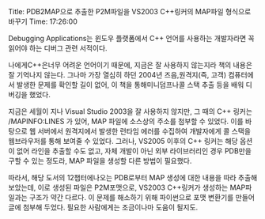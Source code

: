 Title: PDB2MAP으로 추출한 P2M파일을 VS2003 C++링커의 MAP파일 형식으로 바꾸기
Time: 17:26:00

Debugging Applications는 윈도우 플랫폼에서 C++ 언어를 사용하는 개발자라면 꼭 읽어야 하는 디버그 관련 서적이다.

나에게C++은너무 어려운 언어이기 때문에, 지금은 잘 사용하지 않는지라 책의 내용은 잘 기억나지 않는다. 그나마 가장 열심히 하던 2004년
즈음,원격지(즉, 고객) 컴퓨터에서 발생한 문제를 확인할 길이 없어, 이 책을 통해미니덤프나콜 스택 추출 등을 배워 디버깅을 했었다.

지금은 세월이 지나 Visual Studio 2003을 잘 사용하지 않지만, 그 때의 C++ 링커는 /MAPINFO:LINES 가 있어,
MAP 파일에 소스상의 주소를 첨부할 수 있었다. 이를 바탕으로 웹 서버에서 원격지에서 발생한 런타임 에러를 수집하여 개발자에게 콜 스택을
웹브라우저를 통해 보여줄 수 있었다. 그러나, VS2005 이후의 C++ 링커는 해당 옵션이 없어 라인을 추출할 수도 없고, 자체 개발이
아닌 외부 라이브러리인 경우 PDB만을 구할 수 있는 정도라, MAP 파일을 생성할 다른 방법이 필요했다.

따라서, 해당 도서의 12챕터에나오는 PDB로부터 MAP 생성에 대한 내용을 따라 추출해보았는데, 이로 생성된 파일은 P2M포맷으로,
VS2003 C++링커가 생성하는 MAP파일과는 구조가 약간 다르다. 이 문제를 해소하기 위해 파이썬으로 포맷 변환기를 만들어 글에 첨부해
두었다. 필요한 사람에게는 조금이나마 도움이 될지도.

